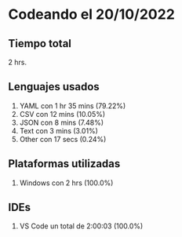 # Codeando el 20/10/2022

## Tiempo total
2 hrs.

## Lenguajes usados
1. YAML con 1 hr 35 mins (79.22%)
1. CSV con 12 mins (10.05%)
1. JSON con 8 mins (7.48%)
1. Text con 3 mins (3.01%)
1. Other con 17 secs (0.24%)

## Plataformas utilizadas
1. Windows con 2 hrs (100.0%)

## IDEs
1. VS Code un total de 2:00:03 (100.0%)
